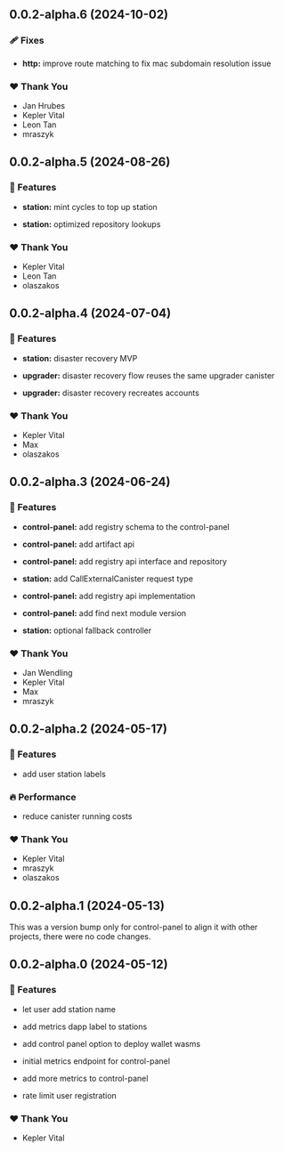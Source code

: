 ## 0.0.2-alpha.6 (2024-10-02)


### 🩹 Fixes

- **http:** improve route matching to fix mac subdomain resolution issue


### ❤️  Thank You

- Jan Hrubes
- Kepler Vital
- Leon Tan
- mraszyk

## 0.0.2-alpha.5 (2024-08-26)


### 🚀 Features

- **station:** mint cycles to top up station

- **station:** optimized repository lookups


### ❤️  Thank You

- Kepler Vital
- Leon Tan
- olaszakos

## 0.0.2-alpha.4 (2024-07-04)


### 🚀 Features

- **station:** disaster recovery MVP

- **upgrader:** disaster recovery flow reuses the same upgrader canister

- **upgrader:** disaster recovery recreates accounts


### ❤️  Thank You

- Kepler Vital
- Max
- olaszakos

## 0.0.2-alpha.3 (2024-06-24)


### 🚀 Features

- **control-panel:** add registry schema to the control-panel

- **control-panel:** add artifact api

- **control-panel:** add registry api interface and repository

- **station:** add CallExternalCanister request type

- **control-panel:** add registry api implementation

- **control-panel:** add find next module version

- **station:** optional fallback controller


### ❤️  Thank You

- Jan Wendling
- Kepler Vital
- Max
- mraszyk

## 0.0.2-alpha.2 (2024-05-17)


### 🚀 Features

- add user station labels


### 🔥 Performance

- reduce canister running costs


### ❤️  Thank You

- Kepler Vital
- mraszyk
- olaszakos

## 0.0.2-alpha.1 (2024-05-13)

This was a version bump only for control-panel to align it with other projects, there were no code changes.

## 0.0.2-alpha.0 (2024-05-12)


### 🚀 Features

- let user add station name

- add metrics dapp label to stations

- add control panel option to deploy wallet wasms

- initial metrics endpoint for control-panel

- add more metrics to control-panel

- rate limit user registration


### ❤️  Thank You

- Kepler Vital